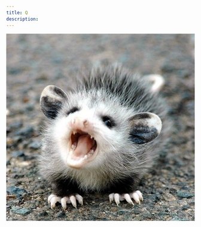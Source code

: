 ```yaml
---
title: Q
description: ​
---
```


![lgbtQ](https://raw.githubusercontent.com/Estrogen-Rocks/estrogen-rocks.github.io/master/assets/poss.png)




